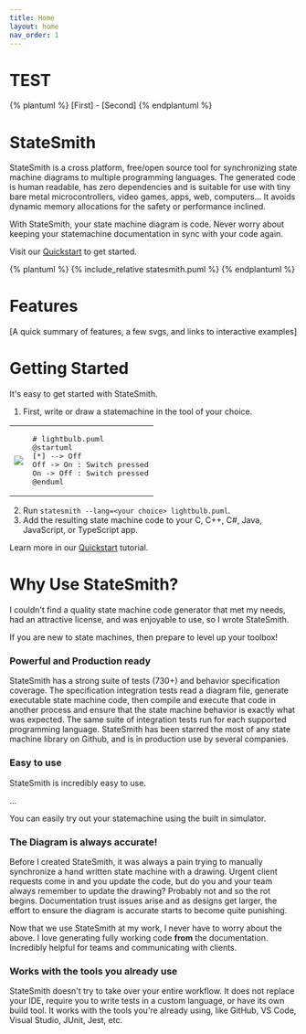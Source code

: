 ```yaml
---
title: Home
layout: home
nav_order: 1
---
```


# TEST
{% plantuml %}
[First] - [Second]
{% endplantuml %}


# StateSmith

StateSmith is a cross platform, free/open source tool for synchronizing state machine diagrams to multiple programming languages. The generated code is human readable, has zero dependencies and is suitable for use with tiny bare metal microcontrollers, video games, apps, web, computers... It avoids dynamic memory allocations for the safety or performance inclined.

With StateSmith, your state machine diagram is code. Never worry about keeping your statemachine documentation in sync with your code again.

Visit our [Quickstart](/StateSmith/quickstart/) to get started.


{% plantuml %}
{% include_relative statesmith.puml %}
{% endplantuml %}



# Features

[A quick summary of features, a few svgs, and links to interactive examples]


# Getting Started

It's easy to get started with StateSmith.

1. First, write or draw a statemachine in the tool of your choice.<br />

<table>
<tr>
<td>

<img src="/StateSmith/media/light.svg" />

</td>
<td>
<pre>
# lightbulb.puml
@startuml
[*] --> Off
Off -> On : Switch pressed
On -> Off : Switch pressed
@enduml
</pre>
</td>
</tr>
</table>


 2. Run `statesmith --lang=<your choice> lightbulb.puml`.
 3. Add the resulting state machine code to your C, C++, C#, Java, JavaScript, or TypeScript app.

Learn more in our [Quickstart](/StateSmith/quickstart/) tutorial.



# Why Use StateSmith?

I couldn't find a quality state machine code generator that met my needs, had an attractive license, and was enjoyable to use, so I wrote StateSmith.

If you are new to state machines, then prepare to level up your toolbox! 

### Powerful and Production ready

StateSmith has a strong suite of tests (730+) and behavior specification coverage. The specification integration tests read a diagram file, generate executable state machine code, then compile and execute that code in another process and ensure that the state machine behavior is exactly what was expected. The same suite of integration tests run for each supported programming language. StateSmith has been starred the most of any state machine library on Github, and is in production use by several companies.


### Easy to use
StateSmith is incredibly easy to use.

 ...

You can easily try out your statemachine using the built in simulator.


### The Diagram is always accurate!

Before I created StateSmith, it was always a pain trying to manually synchronize a hand written state machine with a drawing. Urgent client requests come in and you update the code, but do you and your team always remember to update the drawing? Probably not and so the rot begins. Documentation trust issues arise and as designs get larger, the effort to ensure the diagram is accurate starts to become quite punishing.

Now that we use StateSmith at my work, I never have to worry about the above. I love generating fully working code **from** the documentation. Incredibly helpful for teams and communicating with clients.


### Works with the tools you already use
StateSmith doesn't try to take over your entire workflow. It does not replace your IDE, require you to write tests in a custom language, or have its own build tool. It works with the tools you're already using, like GitHub, VS Code, Visual Studio, JUnit, Jest, etc.


